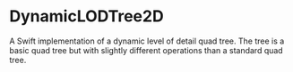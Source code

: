 # DynamicLODTree2D

A Swift implementation of a dynamic level of detail quad tree.
The tree is a basic quad tree but with slightly different operations than a standard quad tree.

